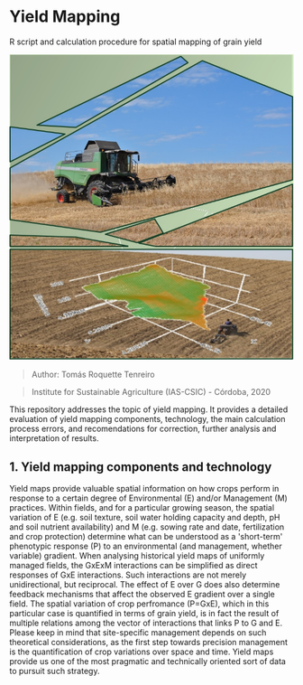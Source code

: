 # Yield Mapping 
R script and calculation procedure for spatial mapping of grain yield

![Image description](Cover.YM.jpg)

> Author: Tomás Roquette Tenreiro

> Institute for Sustainable Agriculture (IAS-CSIC) - Córdoba, 2020

This repository addresses the topic of yield mapping. It provides a detailed evaluation of yield mapping components, technology, the main calculation process errors, and recomendations for correction, further analysis and interpretation of results. 

## 1. Yield mapping components and technology 

Yield maps provide valuable spatial information on how crops perform in response to a certain degree of Environmental (E) and/or Management (M) practices. Within fields, and for a particular growing season, the spatial variation of E (e.g. soil texture, soil water holding capacity and depth, pH and soil nutrient availability) and M (e.g. sowing rate and date, fertilization and crop protection) determine what can be understood as a 'short-term' phenotypic response (P) to an environmental (and management, whether variable) gradient. When analysing historical yield maps of uniformly managed fields, the GxExM interactions can be simplified as direct responses of GxE interactions. Such  interactions are not merely unidirectional, but reciprocal. The effect of E over G does also determine feedback mechanisms that affect the observed E gradient over a single field. The spatial variation of crop perfromance (P=GxE), which in this particular case is quantified in terms of grain yield, is in fact the result of multiple relations among the vector of interactions that links P to G and E. Please keep in mind that site-specific management depends on such theoretical considerations, as the first step towards precision management is the quantification of crop variations over space and time. Yield maps provide us one of the most pragmatic and technically oriented sort of data to pursuit such strategy. 
